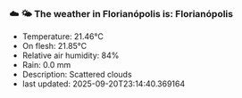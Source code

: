 ### ☁️ 🌤️  The weather in Florianópolis is: Florianópolis

- Temperature: 21.46°C
- On flesh: 21.85°C
- Relative air humidity: 84%
- Rain: 0.0 mm
- Description: Scattered clouds
- last updated: 2025-09-20T23:14:40.369164
